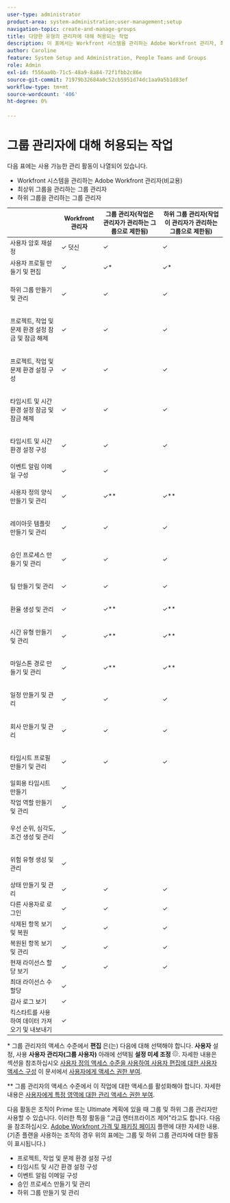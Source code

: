 ```yaml
---
user-type: administrator
product-area: system-administration;user-management;setup
navigation-topic: create-and-manage-groups
title: 다양한 유형의 관리자에 대해 허용되는 작업
description: 이 표에서는 Workfront 시스템을 관리하는 Adobe Workfront 관리자, 최상위 그룹을 관리하는 그룹 관리자 및 하위 그룹을 관리하는 그룹 관리자가 사용할 수 있는 관리 활동을 비교합니다.
author: Caroline
feature: System Setup and Administration, People Teams and Groups
role: Admin
exl-id: f556aa0b-71c5-48a9-8a84-72f1fbb2c86e
source-git-commit: 71979b32684a0c52cb5951d74dc1aa9a5b1d83ef
workflow-type: tm+mt
source-wordcount: '406'
ht-degree: 0%

---
```


# 그룹 관리자에 대해 허용되는 작업

다음 표에는 사용 가능한 관리 활동이 나열되어 있습니다.

* Workfront 시스템을 관리하는 Adobe Workfront 관리자(비교용)
* 최상위 그룹을 관리하는 그룹 관리자
* 하위 그룹을 관리하는 그룹 관리자

<table style="table-layout:auto"> 
 <col> 
 <col> 
 <col> 
 <col> 
 <thead> 
  <tr> 
   <th> </th> 
   <th>Workfront 관리자 </th> 
   <th>그룹 관리자(작업은 관리자가 관리하는 그룹으로 제한됨)</th> 
   <th>하위 그룹 관리자(작업이 관리자가 관리하는 그룹으로 제한됨)</th> 
  </tr> 
 </thead> 
 <tbody>
  <tr> 
   <td>사용자 암호 재설정</td> 
   <td>✓ 덧신 </td> 
   <td>✓ </td> 
   <td>✓ </td> 
  </tr> 
  <tr> 
   <td>사용자 프로필 만들기 및 편집</td> 
   <td>✓</td> 
   <td> <p>✓*</p> </td> 
   <td> <p>✓*</p> </td> 
  </tr> 
  <tr> 
   <td> <p>하위 그룹 만들기 및 관리</p> </td> 
   <td>✓ </td> 
   <td> <p>✓</p> </td> 
   <td>✓</td> 
  </tr> 
  <tr> 
   <td> <p>프로젝트, 작업 및 문제 환경 설정 잠금 및 잠금 해제</p> </td> 
   <td>✓</td> 
   <td>✓</td> 
   <td>✓</td> 
  </tr> 
  <tr> 
   <td> <p>프로젝트, 작업 및 문제 환경 설정 구성</p> </td> 
   <td>✓ </td> 
   <td> <p>✓</p> </td> 
   <td>✓</td> 
  </tr> 
  <tr> 
   <td> <p>타임시트 및 시간 환경 설정 잠금 및 잠금 해제</p> </td> 
   <td>✓ </td> 
   <td> <p>✓</p> </td> 
   <td>✓</td> 
  </tr> 
  <tr> 
   <td> <p>타임시트 및 시간 환경 설정 구성</p> </td> 
   <td>✓ </td> 
   <td> <p>✓</p> </td> 
   <td>✓</td> 
  </tr> 
  <tr> 
   <td>이벤트 알림 이메일 구성</td> 
   <td>✓ </td> 
   <td>✓</td> 
   <td> </td> 
  </tr> 
  <tr> 
   <td> <p>사용자 정의 양식 만들기 및 관리</p> </td> 
   <td>✓ </td> 
   <td>✓**</td> 
   <td>✓**</td> 
  </tr> 
  <tr> 
   <td> <p>레이아웃 템플릿 만들기 및 관리</p> </td> 
   <td>✓ </td> 
   <td> <p>✓</p> </td> 
   <td>✓</td> 
  </tr> 
  <tr> 
   <td> <p>승인 프로세스 만들기 및 관리</p> </td> 
   <td>✓ </td> 
   <td> <p>✓</p> </td> 
   <td>✓</td> 
  </tr> 
  <tr> 
   <td> <p>팀 만들기 및 관리</p> </td> 
   <td>✓ </td> 
   <td> <p>✓</p> </td> 
   <td>✓</td> 
  </tr> 
  <tr> 
   <td> <p>환율 생성 및 관리</p> </td> 
   <td>✓ </td> 
   <td>✓**</td> 
   <td>✓**</td> 
  </tr> 
  <tr> 
   <td> <p>시간 유형 만들기 및 관리</p> </td> 
   <td>✓ </td> 
   <td>✓**</td> 
   <td>✓**</td> 
  </tr> 
  <tr> 
   <td> <p>마일스톤 경로 만들기 및 관리</p> </td> 
   <td>✓ </td> 
   <td>✓**</td> 
   <td>✓**</td> 
  </tr> 
  <tr> 
   <td> <p>일정 만들기 및 관리</p> </td> 
   <td>✓ </td> 
   <td> <p>✓</p> </td> 
   <td>✓</td> 
  </tr> 
  <tr> 
   <td> <p>회사 만들기 및 관리</p> </td> 
   <td>✓ </td> 
   <td> <p>✓</p> </td> 
   <td>✓</td> 
  </tr> 
  <tr> 
   <td> <p>타임시트 프로필 만들기 및 관리</p> </td> 
   <td>✓ </td> 
   <td> <p>✓</p> </td> 
   <td>✓</td> 
  </tr> 
  <tr> 
   <td>일회용 타임시트 만들기</td> 
   <td>✓</td> 
   <td> </td> 
   <td> </td> 
  </tr> 
  <tr> 
   <td>작업 역할 만들기 및 관리</td> 
   <td>✓</td> 
   <td> </td> 
   <td> </td> 
  </tr> 
  <tr> 
   <td> <p> 우선 순위, 심각도, 조건 생성 및 관리</p> </td> 
   <td>✓</td> 
   <td> </td> 
   <td> </td> 
  </tr> 
  <tr> 
   <td> <p>위험 유형 생성 및 관리</p> </td> 
   <td>✓ </td> 
   <td> </td> 
   <td> </td> 
  </tr> 
  <tr> 
   <td>상태 만들기 및 관리</td> 
   <td>✓ </td> 
   <td>✓ </td> 
   <td>✓</td> 
  </tr> 
  <tr> 
   <td>다른 사용자로 로그인</td> 
   <td>✓ </td> 
   <td>✓ </td> 
   <td>✓ </td> 
  </tr> 
  <tr> 
   <td>삭제된 항목 보기 및 복원</td> 
   <td>✓ </td> 
   <td>✓ </td> 
   <td>✓ </td> 
  </tr> 
  <tr> 
   <td>복원된 항목 보기 및 관리</td> 
   <td>✓ </td> 
   <td>✓ </td> 
   <td>✓ </td> 
  </tr> 
  <tr> 
   <td>현재 라이선스 할당 보기</td> 
   <td>✓ </td> 
   <td>✓ </td> 
   <td>✓ </td> 
  </tr> 
  <tr> 
   <td>최대 라이선스 수 할당</td> 
   <td>✓ </td> 
   <td> </td> 
   <td> </td> 
  </tr> 
  <tr> 
   <td>감사 로그 보기</td> 
   <td>✓ </td> 
   <td> </td> 
   <td> </td> 
  </tr> 
  <tr> 
   <td>킥스타트를 사용하여 데이터 가져오기 및 내보내기</td> 
   <td>✓ </td> 
   <td> </td> 
   <td> </td> 
  </tr> 
 </tbody> 
</table>

&#42; 그룹 관리자의 액세스 수준에서 **편집** 은(는) 다음에 대해 선택해야 합니다. **사용자** 설정, 사용 **사용자 관리자(그룹 사용자)** 아래에 선택됨 **설정 미세 조정** ![](assets/gear-icon-in-access-levels.png). 자세한 내용은 섹션을 참조하십시오 [사용자 정의 액세스 수준을 사용하여 사용자 편집에 대한 사용자 액세스 구성](../../../administration-and-setup/add-users/configure-and-grant-access/grant-access-other-users.md#access-to-edit) 이 문서에서 [사용자에게 액세스 권한 부여](../../../administration-and-setup/add-users/configure-and-grant-access/grant-access-other-users.md).

&#42;&#42; 그룹 관리자의 액세스 수준에서 이 작업에 대한 액세스를 활성화해야 합니다. 자세한 내용은 [사용자에게 특정 영역에 대한 관리 액세스 권한 부여](../../../administration-and-setup/add-users/configure-and-grant-access/grant-users-admin-access-certain-areas.md).

다음 활동은 조직이 Prime 또는 Ultimate 계획에 있을 때 그룹 및 하위 그룹 관리자만 사용할 수 있습니다. 이러한 특정 활동을 &quot;고급 엔터프라이즈 제어&quot;라고도 합니다. 다음을 참조하십시오. [Adobe Workfront 가격 및 패키징 페이지](https://business.adobe.com/products/workfront/pricing.html) 플랜에 대한 자세한 내용. (기존 플랜을 사용하는 조직의 경우 위의 표에는 그룹 및 하위 그룹 관리자에 대한 활동이 표시됩니다.)

* 프로젝트, 작업 및 문제 환경 설정 구성
* 타임시트 및 시간 환경 설정 구성
* 이벤트 알림 이메일 구성
* 승인 프로세스 만들기 및 관리
* 하위 그룹 만들기 및 관리
